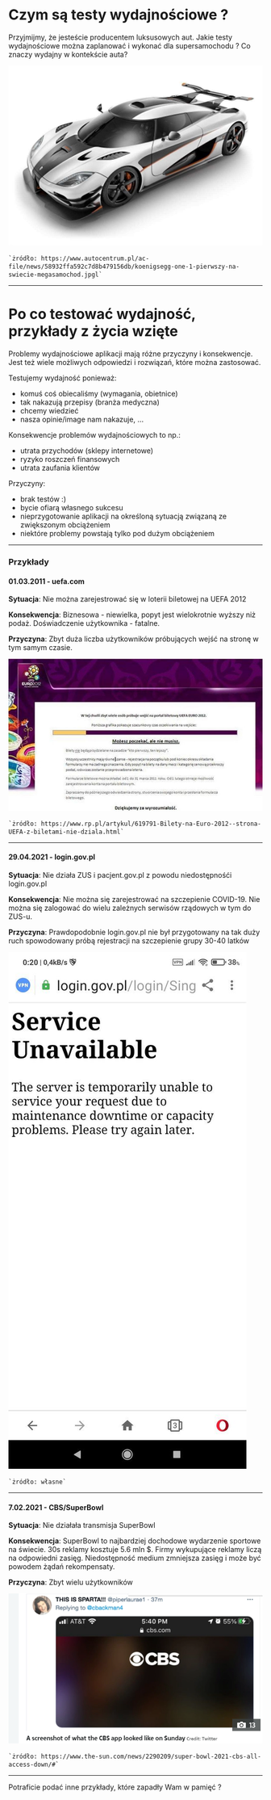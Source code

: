 # Czym są testy wydajnościowe ?

Przyjmijmy, że jesteście producentem luksusowych aut. Jakie testy wydajnościowe można zaplanować i wykonać dla supersamochodu ?  Co znaczy wydajny w kontekście auta?

![koenigsegg](img/koenigsegg.jpg)

    `żródło: https://www.autocentrum.pl/ac-file/news/58932ffa592c7d8b479156db/koenigsegg-one-1-pierwszy-na-swiecie-megasamochod.jpgl`

*** 
# Po co testować wydajność, przykłady z życia wzięte

Problemy wydajnościowe aplikacji mają różne przyczyny i konsekwencje. Jest też wiele możliwych odpowiedzi i rozwiązań, które można zastosować.

Testujemy wydajność ponieważ:
-  komuś coś obiecaliśmy (wymagania, obietnice)
-  tak nakazują przepisy (branża medyczna)
-  chcemy wiedzieć
-  nasza opinie/image nam nakazuje, ... 

Konsekwencje problemów wydajnościowych to np.:
 - utrata przychodów (sklepy internetowe)
 - ryzyko roszczeń finansowych
 - utrata zaufania klientów
 
Przyczyny:
 - brak testów :)
 - bycie ofiarą własnego sukcesu
 - nieprzygotowanie aplikacji na określoną sytuacją związaną ze zwiększonym obciążeniem
 - niektóre problemy powstają tylko pod dużym obciążeniem
 
 
***
### Przykłady
#### 01.03.2011 - uefa.com
**Sytuacja**: Nie można zarejestrować się w loterii biletowej na UEFA 2012

**Konsekwencja**: Biznesowa - niewielka, popyt jest wielokrotnie wyższy niż podaż. Doświadczenie użytkownika - fatalne. 

**Przyczyna**: Zbyt duża liczba użytkowników próbujących wejść na stronę w tym samym czasie.  

![uefa.com nie dziala](img/euro2012.jpg)

    `żródło: https://www.rp.pl/artykul/619791-Bilety-na-Euro-2012--strona-UEFA-z-biletami-nie-dziala.html`

*** 
#### 29.04.2021 - login.gov.pl
**Sytuacja**: Nie działa ZUS i pacjent.gov.pl z powodu niedostępnośći login.gov.pl

**Konsekwencja**: Nie można się zarejestrować na szczepienie COVID-19. Nie można się zalogować do wielu zależnych serwisów rządowych w tym do ZUS-u.

**Przyczyna**: Prawdopodobnie login.gov.pl nie był przygotowany na tak duży ruch spowodowany próbą rejestracji na szczepienie grupy 30-40 latków  

![login.gov.pl nie dziala](img/zus-down.jpg)

    `żródło: własne`

*** 
#### 7.02.2021 - CBS/SuperBowl
**Sytuacja**: Nie działała transmisja SuperBowl 

**Konsekwencja**: SuperBowl to najbardziej dochodowe wydarzenie sportowe na świecie. 30s reklamy kosztuje 5.6 mln $. Firmy wykupujące reklamy liczą na odpowiedni zasięg.
                  Niedostępność medium zmniejsza zasięg i może być powodem żądań rekompensaty.

**Przyczyna**: Zbyt wielu użytkowników  

![login.gov.pl nie dziala](img/superbowl.png)

    `żródło: https://www.the-sun.com/news/2290209/super-bowl-2021-cbs-all-access-down/#`

***

Potraficie podać inne przykłady, które zapadły Wam w pamięć ?